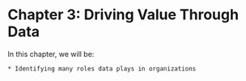 # Chapter 3: Driving Value Through Data

In this chapter, we will be:

    * Identifying many roles data plays in organizations
